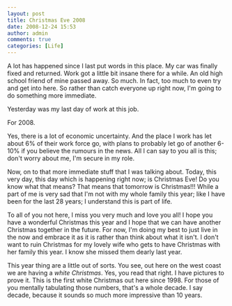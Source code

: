 ```yaml
---
layout: post
title: Christmas Eve 2008
date: 2008-12-24 15:53
author: admin
comments: true
categories: [Life]
---
```

A lot has happened since I last put words in this place.  My car was finally fixed and returned.  Work got a little bit insane there for a while.  An old high school friend of mine passed away.  So much.  In fact, too much to even try and get into here.  So rather than catch everyone up right now, I'm going to do something more immediate.

Yesterday was my last day of work at this job.

For 2008.

Yes, there is a lot of economic uncertainty.  And the place I work has let about 6% of their work force go, with plans to probably let go of another 6-10% if you believe the rumours in the news.  All I can say to you all is this; don't worry about me, I'm secure in my role.

Now, on to that more immediate stuff that I was talking about.  Today, this very day, this day which is happening right now; is Christmas Eve!  Do you know what that means?  That means that tomorrow is Christmas!!!  While a part of me is very sad that I'm not with my whole family this year; like I have been for the last 28 years; I understand this is part of life.

To all of you not here, I miss you very much and love you all!  I hope you have a wonderful Christmas this year and I hope that we can have another Christmas together in the future.  For now, I'm doing my best to just live in the now and embrace it as it is rather than think about what it isn't.  I don't want to ruin Christmas for my lovely wife who gets to have Christmas with her family this year.  I know she missed them dearly last year.

This year thing are a little out of sorts.  You see, out here on the west coast we are having a <i>white Christmas</i>.  Yes, you read that right.  I have pictures to prove it.  This is the first white Christmas out here since 1998.  For those of you mentally tabulating those numbers, that's a whole decade.  I say decade, because it sounds so much more impressive than 10 years.
